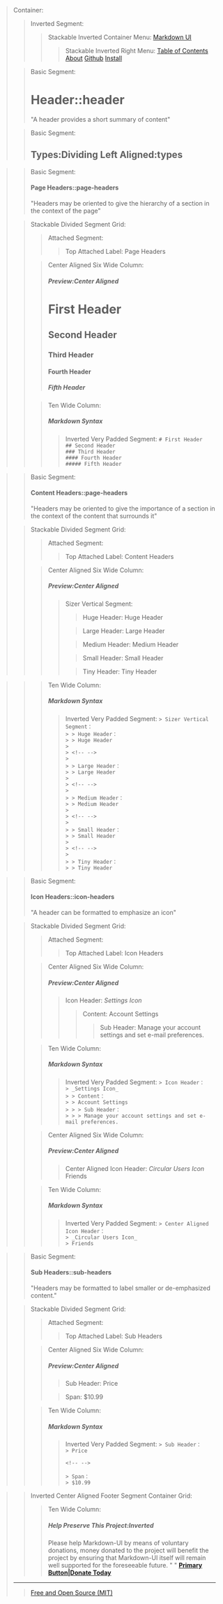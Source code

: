 > Container:
> > Inverted Segment:
> > > Stackable Inverted Container Menu:
> > > [Markdown UI](http：//jjuliano.github.io/markdown-ui "basic")
> > > > Stackable Inverted Right Menu:
> > > > [Table of Contents](toc.html)
> > > > [About](../about.html)
> > > > [Github](https：//github.com/jjuliano/markdown-ui)
> > > > [Install](../index.html#install)
>
> <!-- -->
> > Basic Segment:
> > # Header::header
> > "A header provides a short summary of content"
>
> <!-- -->
> > Basic Segment:
> > ## Types:Dividing Left Aligned:types


>
> <!-- -->
> > Basic Segment:
> > #### Page Headers::page-headers
> > "Headers may be oriented to give the hierarchy of a section in the context of the page"
>
> <!-- -->
> > Stackable Divided Segment Grid:
> > > Attached Segment:
> > > > Top Attached Label:
> > > > Page Headers
> >
> > <!-- -->
> > > Center Aligned Six Wide Column:
> > > ##### Preview:Center Aligned
> > > # First Header
> > > ## Second Header
> > > ### Third Header
> > > #### Fourth Header
> > > ##### Fifth Header
> >
> > <!-- -->
> > > Ten Wide Column:
> > > ##### Markdown Syntax
> > > > Inverted Very Padded Segment:
> > > > ``` # First Header ``` <br />
> > > > ``` ## Second Header ``` <br />
> > > > ``` ### Third Header ``` <br />
> > > > ``` #### Fourth Header ``` <br />
> > > > ``` ##### Fifth Header ```
>


>
> <!-- -->
> > Basic Segment:
> > #### Content Headers::page-headers
> > "Headers may be oriented to give the importance of a section in the context of the content that surrounds it"
>
> <!-- -->
> > Stackable Divided Segment Grid:
> > > Attached Segment:
> > > > Top Attached Label:
> > > > Content Headers
> >
> > <!-- -->
> > > Center Aligned Six Wide Column:
> > > ##### Preview:Center Aligned
> > > > Sizer Vertical Segment:
> > > > > Huge Header:
> > > > > Huge Header
> > > >
> > > > <!-- -->
> > > >
> > > > > Large Header:
> > > > > Large Header
> > > >
> > > > <!-- -->
> > > >
> > > > > Medium Header:
> > > > > Medium Header
> > > >
> > > > <!-- -->
> > > >
> > > > > Small Header:
> > > > > Small Header
> > > >
> > > > <!-- -->
> > > >
> > > > > Tiny Header:
> > > > > Tiny Header

> >
> > <!-- -->
> > > Ten Wide Column:
> > > ##### Markdown Syntax
> > > > Inverted Very Padded Segment:
> > > > ``` > Sizer Vertical Segment： ``` <br />
> > > > ``` > > Huge Header： ``` <br />
> > > > ``` > > Huge Header ``` <br />
> > > > ``` > ``` <br />
> > > > ``` > <!-- --> ``` <br />
> > > > ``` > ``` <br />
> > > > ``` > > Large Header： ``` <br />
> > > > ``` > > Large Header ``` <br />
> > > > ``` > ``` <br />
> > > > ``` > <!-- --> ``` <br />
> > > > ``` > ``` <br />
> > > > ``` > > Medium Header： ``` <br />
> > > > ``` > > Medium Header ``` <br />
> > > > ``` > ``` <br />
> > > > ``` > <!-- --> ``` <br />
> > > > ``` > ``` <br />
> > > > ``` > > Small Header： ``` <br />
> > > > ``` > > Small Header ``` <br />
> > > > ``` > ``` <br />
> > > > ``` > <!-- --> ``` <br />
> > > > ``` > ``` <br />
> > > > ``` > > Tiny Header： ``` <br />
> > > > ``` > > Tiny Header ```
>


>
> <!-- -->
> > Basic Segment:
> > #### Icon Headers::icon-headers
> > "A header can be formatted to emphasize an icon"
>
> <!-- -->
> > Stackable Divided Segment Grid:
> > > Attached Segment:
> > > > Top Attached Label:
> > > > Icon Headers
> >
> > <!-- -->
> > > Center Aligned Six Wide Column:
> > > ##### Preview:Center Aligned
> > > > Icon Header:
> > > > _Settings Icon_
> > > > > Content:
> > > > > Account Settings
> > > > > > Sub Header:
> > > > > > Manage your account settings and set e-mail preferences.
> >
> > <!-- -->
> > > Ten Wide Column:
> > > ##### Markdown Syntax
> > > > Inverted Very Padded Segment:
> > > > ``` > Icon Header： ``` <br />
> > > > ``` > _Settings Icon_ ``` <br />
> > > > ``` > > Content： ``` <br />
> > > > ``` > > Account Settings ``` <br />
> > > > ``` > > > Sub Header： ``` <br />
> > > > ``` > > > Manage your account settings and set e-mail preferences. ```
> >
> > <!-- -->
> > > Center Aligned Six Wide Column:
> > > ##### Preview:Center Aligned
> > > > Center Aligned Icon Header:
> > > > _Circular Users Icon_
> > > > Friends
> >
> > <!-- -->
> > > Ten Wide Column:
> > > ##### Markdown Syntax
> > > > Inverted Very Padded Segment:
> > > > ``` > Center Aligned Icon Header： ``` <br />
> > > > ``` > _Circular Users Icon_ ``` <br />
> > > > ``` > Friends ``` <br />
>


>
> <!-- -->
> > Basic Segment:
> > #### Sub Headers::sub-headers
> > "Headers may be formatted to label smaller or de-emphasized content."
>
> <!-- -->
> > Stackable Divided Segment Grid:
> > > Attached Segment:
> > > > Top Attached Label:
> > > > Sub Headers
> >
> > <!-- -->
> > > Center Aligned Six Wide Column:
> > > ##### Preview:Center Aligned
> > > > Sub Header:
> > > > Price
> > > 
> > > <!-- -->
> > >
> > > > Span:
> > > > $10.99
> >
> > <!-- -->
> > > Ten Wide Column:
> > > ##### Markdown Syntax
> > > > Inverted Very Padded Segment:
> > > > ``` > Sub Header： ``` <br />
> > > > ``` > Price ``` <br />
> > > > ``` ``` <br />
> > > > ``` <!-- --> ``` <br />
> > > > ``` ``` <br />
> > > > ``` > Span： ``` <br />
> > > > ``` > $10.99 ``` <br />
>


>
> <!-- -->
> > Inverted Center Aligned Footer Segment Container Grid:
> > > Ten Wide Column:
> > > ##### Help Preserve This Project:Inverted
> > > Please help Markdown-UI by means of voluntary donations, money donated to the project will benefit the project by ensuring that Markdown-UI itself will remain well supported for the foreseeable future.
> > > " "
> > > [__Primary Button|Donate Today__](PAYPAL_BUTTON)
> ____
> > [Free and Open Source (MIT)](http：//markdown-ui.mit-license.org)